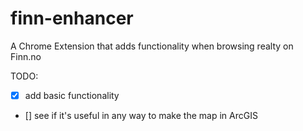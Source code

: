 # finn-enhancer
A Chrome Extension that adds functionality when browsing realty on Finn.no

TODO:
- [x] add basic functionality
- [] see if it's useful in any way to make the map in ArcGIS

